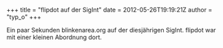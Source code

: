+++
title = "flipdot auf der SigInt"
date = 2012-05-26T19:19:21Z
author = "typ_o"
+++
  
  
Ein paar Sekunden blinkenarea.org auf der diesjährigen SigInt. flipdot
war mit einer kleinen Abordnung dort.
